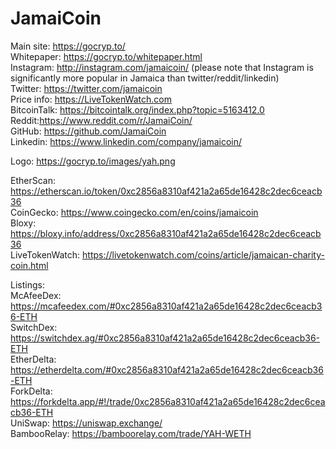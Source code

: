 # JamaiCoin

Main site: https://gocryp.to/  
Whitepaper: https://gocryp.to/whitepaper.html  
Instagram: http://instagram.com/jamaicoin/ (please note that Instagram is significantly more popular in Jamaica than twitter/reddit/linkedin)  
Twitter: https://twitter.com/jamaicoin  
Price info: https://LiveTokenWatch.com  
BitcoinTalk: https://bitcointalk.org/index.php?topic=5163412.0  
Reddit:https://www.reddit.com/r/JamaiCoin/  
GitHub: https://github.com/JamaiCoin  
Linkedin: https://www.linkedin.com/company/jamaicoin/  

Logo: https://gocryp.to/images/yah.png

EtherScan: https://etherscan.io/token/0xc2856a8310af421a2a65de16428c2dec6ceacb36  
CoinGecko: https://www.coingecko.com/en/coins/jamaicoin  
Bloxy: https://bloxy.info/address/0xc2856a8310af421a2a65de16428c2dec6ceacb36  
LiveTokenWatch: https://livetokenwatch.com/coins/article/jamaican-charity-coin.html  

Listings:  
McAfeeDex: https://mcafeedex.com/#0xc2856a8310af421a2a65de16428c2dec6ceacb36-ETH  
SwitchDex: https://switchdex.ag/#0xc2856a8310af421a2a65de16428c2dec6ceacb36-ETH  
EtherDelta: https://etherdelta.com/#0xc2856a8310af421a2a65de16428c2dec6ceacb36-ETH  
ForkDelta: https://forkdelta.app/#!/trade/0xc2856a8310af421a2a65de16428c2dec6ceacb36-ETH  
UniSwap: https://uniswap.exchange/  
BambooRelay: https://bamboorelay.com/trade/YAH-WETH  
